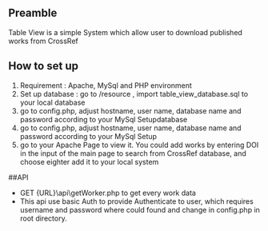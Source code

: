 ## Preamble

Table View is a simple System which allow user to download published works from CrossRef

## How to set up
  1. Requirement : Apache, MySql and PHP environment
  2. Set up database : go to /resource , import table_view_database.sql to your  local database
  3. go to config.php, adjust hostname, user name, database name and password according to your MySql Setupdatabase
  3. go to config.php, adjust hostname, user name, database name and password according to your MySql Setup
  4. go to your Apache Page to view it. You could add works by entering DOI in the input of the main page to search from CrossRef database, and choose eighter add it to your local system

##API
 - GET {URL}\api\getWorker.php  to get every work data  
 - This api use basic Auth to provide Authenticate to user, which requires username and password where could found and change in config.php in root directory.
 
##
 

